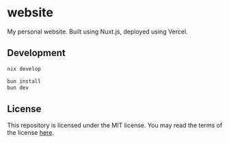 # website

My personal website. Built using Nuxt.js, deployed using Vercel.

## Development

```sh
nix develop
```

```sh
bun install
bun dev
```

## License

This repository is licensed under the MIT license. You may read the terms of the license [here](LICENSE).
